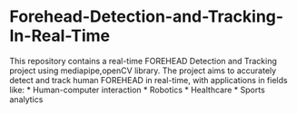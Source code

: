 # Forehead-Detection-and-Tracking-In-Real-Time
This repository contains a real-time FOREHEAD Detection and Tracking project using mediapipe,openCV library. The project aims to accurately detect and track human FOREHEAD  in real-time, with applications in fields like:  * Human-computer interaction * Robotics * Healthcare * Sports analytics
